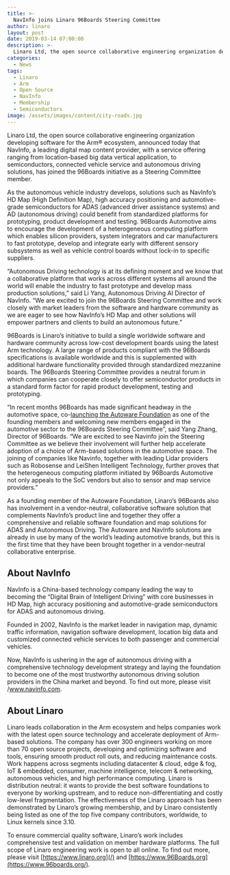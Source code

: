 ```yaml
---
title: >-
  NavInfo joins Linaro 96Boards Steering Committee
author: linaro
layout: post
date: 2019-03-14 07:00:00
description: >-
  Linaro Ltd, the open source collaborative engineering organization developing software for the Arm® ecosystem, announced today that NavInfo, a leading digital map content provider, with a service offering ranging from location-based big data vertical application, to semiconductors, connected vehicle service and autonomous driving solutions, has joined the 96Boards initiative as a Steering Committee member.
categories:
  - News
tags:
  - Linaro
  - Arm
  - Open Source
  - NavInfo
  - Membership
  - Semiconductors
image: /assets/images/content/city-roads.jpg
---
```

Linaro Ltd, the open source collaborative engineering organization developing software for the Arm® ecosystem, announced today that NavInfo, a leading digital map content provider, with a service offering ranging from location-based big data vertical application, to semiconductors, connected vehicle service and autonomous driving solutions, has joined the 96Boards initiative as a Steering Committee member.

As the autonomous vehicle industry develops, solutions such as NavInfo’s HD Map (High Definition Map), high accuracy positioning and automotive-grade semiconductors for ADAS (advanced driver assistance systems) and AD (autonomous driving) could benefit from standardized platforms for prototyping, product development and testing. 96Boards Automotive aims to encourage the development of a heterogeneous computing platform which enables silicon providers, system integrators and car manufacturers to fast prototype, develop and integrate early with different sensory subsystems as well as vehicle control boards without lock-in to specific suppliers.

“Autonomous Driving technology is at its defining moment and we know that a collaborative platform that works across different systems all around the world will enable the industry to fast prototype and develop mass production solutions,” said Li Yang, Autonomous Driving AI Director of NavInfo. “We are excited to join the 96Boards Steering Committee and work closely with market leaders from the software and hardware community as we are eager to see how NavInfo’s HD Map and other solutions will empower partners and clients to build an autonomous future.”

96Boards is Linaro’s initiative to build a single worldwide software and hardware community across low-cost development boards using the latest Arm technology. A large range of products compliant with the 96Boards specifications is available worldwide and this is supplemented with additional hardware functionality provided through standardized mezzanine boards. The 96Boards Steering Committee provides a neutral forum in which companies can cooperate closely to offer semiconductor products in a standard form factor for rapid product development, testing and prototyping.

“In recent months 96Boards has made significant headway in the automotive space, co-[launching the Autoware Foundation](/news/industry-leaders-form-autoware-foundation-to-accelerate-collaboration-in-autonomous-driving/) as one of the founding members and welcoming new members engaged in the automotive sector to the 96Boards Steering Committee”, said Yang Zhang, Director of 96Boards. “We are excited to see Navinfo join the Steering Committee as we believe their involvement will further help accelerate adoption of a choice of Arm-based solutions in the automotive space. The joining of companies like Navinfo, together with leading Lidar providers such as Robosense and LeiShen Intelligent Technology, further proves that the heterogeneous computing platform initiated by 96Boards Automotive not only appeals to the SoC vendors but also to sensor and map service providers.”

As a founding member of the Autoware Foundation, Linaro’s 96Boards also has involvement in a vendor-neutral, collaborative software solution that complements NavInfo’s product line and together they offer a comprehensive and reliable software foundation and map solutions for ADAS and Autonomous Driving. The Autoware and NavInfo solutions are already in use by many of the world’s leading automotive brands, but this is the first time that they have been brought together in a vendor-neutral collaborative enterprise.

## About NavInfo

NavInfo is a China-based technology company leading the way to becoming the “Digital Brain of Intelligent Driving” with core businesses in HD Map, high accuracy positioning and automotive-grade semiconductors for ADAS and autonomous driving.

Founded in 2002, NavInfo is the market leader in navigation map, dynamic traffic information, navigation software development, location big data and customized connected vehicle services to both passenger and commercial vehicles.

Now, NavInfo is ushering in the age of autonomous driving with a comprehensive technology development strategy and laying the foundation to become one of the most trustworthy autonomous driving solution providers in the China market and beyond. To find out more, please visit /www.navinfo.com.

## About Linaro

Linaro leads collaboration in the Arm ecosystem and helps companies work with the latest open source technology and accelerate deployment of Arm-based solutions. The company has over 300 engineers working on more than 70 open source projects, developing and optimizing software and tools, ensuring smooth product roll outs, and reducing maintenance costs. Work happens across segments including datacenter & cloud, edge & fog, IoT & embedded, consumer, machine intelligence, telecom & networking, autonomous vehicles, and high performance computing. Linaro is distribution neutral: it wants to provide the best software foundations to everyone by working upstream, and to reduce non-differentiating and costly low-level fragmentation. The effectiveness of the Linaro approach has been demonstrated by Linaro’s growing membership, and by Linaro consistently being listed as one of the top five company contributors, worldwide, to Linux kernels since 3.10.

To ensure commercial quality software, Linaro’s work includes comprehensive test and validation on member hardware platforms. The full scope of Linaro engineering work is open to all online. To find out more, please visit [https://www.linaro.org](/) and [https://www.96Boards.org](https://www.96boards.org/).
